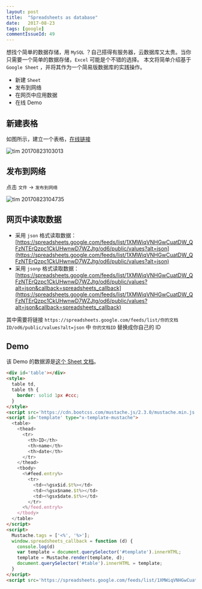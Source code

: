 ```yaml
---
layout: post
title:  "Spreadsheets as database"
date:   2017-08-23
tags: [google]
commentIssueId: 49
---
```


想找个简单的数据存储，用 `MySQL` ？自己搭得有服务器，云数据库又太贵。当你只需要一个简单的数据存储，`Excel` 可能是个不错的选择。
本文将简单介绍基于 `Google Sheet` ，并将其作为一个简易版数据库的实践操作。
* 新建 `Sheet`
* 发布到网络
* 在网页中应用数据
* 在线 Demo

## 新建表格

如图所示，建立一个表格，[在线链接](https://docs.google.com/spreadsheets/d/1XMWiqVNHGwCuatDW_QFzNTErQzpc1CkUHwnwD7WZJtg/edit?usp=sharing)

![tim 20170823103013](https://user-images.githubusercontent.com/7157346/29597283-3cef3d7c-87f4-11e7-9377-a7dc4e7b5335.png)

## 发布到网络

点击 `文件` -> `发布到网络`

![tim 20170823104735](https://user-images.githubusercontent.com/7157346/29597286-3eae8b18-87f4-11e7-89b3-841bd6332358.png)

## 网页中读取数据

* 采用 `json` 格式读取数据：[https://spreadsheets.google.com/feeds/list/1XMWiqVNHGwCuatDW_QFzNTErQzpc1CkUHwnwD7WZJtg/od6/public/values?alt=json](https://spreadsheets.google.com/feeds/list/1XMWiqVNHGwCuatDW_QFzNTErQzpc1CkUHwnwD7WZJtg/od6/public/values?alt=json)
* 采用 `jsonp` 格式读取数据：[https://spreadsheets.google.com/feeds/list/1XMWiqVNHGwCuatDW_QFzNTErQzpc1CkUHwnwD7WZJtg/od6/public/values?alt=json&callback=spreadsheets_callback](https://spreadsheets.google.com/feeds/list/1XMWiqVNHGwCuatDW_QFzNTErQzpc1CkUHwnwD7WZJtg/od6/public/values?alt=json&callback=spreadsheets_callback)

其中需要将链接 `https://spreadsheets.google.com/feeds/list/你的文档ID/od6/public/values?alt=json` 中 `你的文档ID` 替换成你自己的 ID

## Demo

<div id='table'></div>
<style>
  table td,
  table th {
    border: solid 1px #ccc;
  }
</style>
<script src='https://cdn.bootcss.com/mustache.js/2.3.0/mustache.min.js'></script>
<script id='template' type="x-template-mustache">
  <table>
    <thead>
      <tr>
        <th>ID</th>
        <th>name</th>
        <th>date</th>
      </tr>
    </thead>
    <tbody>
      <%#feed.entry%>
        <tr>
          <td><%gsx$id.$t%></td>
          <td><%gsx$name.$t%></td>
          <td><%gsx$date.$t%></td>
        </tr>
      <%/feed.entry%>
    </tbody>
  </table>
</script>
<script>
  Mustache.tags = ['<%', '%>'];
  window.spreadsheets_callback = function (d) {
    console.log(d)
    var template = document.querySelector('#template').innerHTML;
    template = Mustache.render(template, d);
    document.querySelector('#table').innerHTML = template;
  }
</script>
<script src='https://spreadsheets.google.com/feeds/list/1XMWiqVNHGwCuatDW_QFzNTErQzpc1CkUHwnwD7WZJtg/od6/public/values?alt=json&callback=spreadsheets_callback'></script>

该 Demo 的数据源是[这个 Sheet 文档](https://docs.google.com/spreadsheets/d/1XMWiqVNHGwCuatDW_QFzNTErQzpc1CkUHwnwD7WZJtg/edit?usp=sharing)。

```html
<div id='table'></div>
<style>
  table td,
  table th {
    border: solid 1px #ccc;
  }
</style>
<script src='https://cdn.bootcss.com/mustache.js/2.3.0/mustache.min.js'></script>
<script id='template' type="x-template-mustache">
  <table>
    <thead>
      <tr>
        <th>ID</th>
        <th>name</th>
        <th>date</th>
      </tr>
    </thead>
    <tbody>
      <%#feed.entry%>
        <tr>
          <td><%gsx$id.$t%></td>
          <td><%gsx$name.$t%></td>
          <td><%gsx$date.$t%></td>
        </tr>
      <%/feed.entry%>
    </tbody>
  </table>
</script>
<script>
  Mustache.tags = ['<%', '%>'];
  window.spreadsheets_callback = function (d) {
    console.log(d)
    var template = document.querySelector('#template').innerHTML;
    template = Mustache.render(template, d);
    document.querySelector('#table').innerHTML = template;
  }
</script>
<script src='https://spreadsheets.google.com/feeds/list/1XMWiqVNHGwCuatDW_QFzNTErQzpc1CkUHwnwD7WZJtg/od6/public/values?alt=json&callback=spreadsheets_callback'></script>
```
